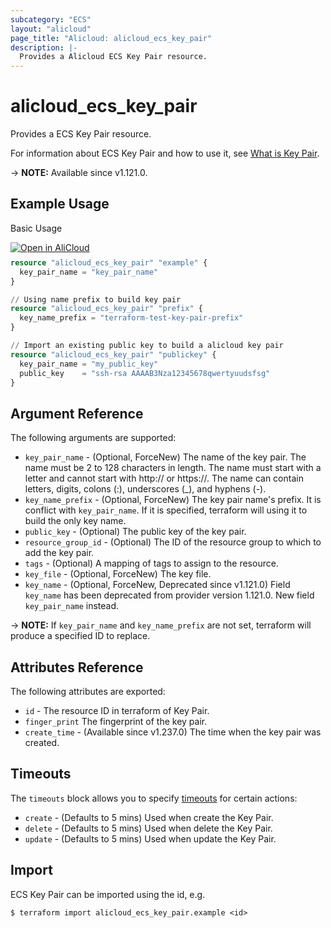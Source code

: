 ```yaml
---
subcategory: "ECS"
layout: "alicloud"
page_title: "Alicloud: alicloud_ecs_key_pair"
description: |-
  Provides a Alicloud ECS Key Pair resource.
---
```


# alicloud_ecs_key_pair

Provides a ECS Key Pair resource.

For information about ECS Key Pair and how to use it, see [What is Key Pair](https://www.alibabacloud.com/help/en/doc-detail/51771.htm).

-> **NOTE:** Available since v1.121.0.

## Example Usage

Basic Usage

<div style="display: block;margin-bottom: 40px;"><div class="oics-button" style="float: right;position: absolute;margin-bottom: 10px;">
  <a href="https://api.aliyun.com/terraform?resource=alicloud_ecs_key_pair&exampleId=3dd74fa1-1377-6034-b4c4-c41fd49d223c74831f0e&activeTab=example&spm=docs.r.ecs_key_pair.0.3dd74fa113&intl_lang=EN_US" target="_blank">
    <img alt="Open in AliCloud" src="https://img.alicdn.com/imgextra/i1/O1CN01hjjqXv1uYUlY56FyX_!!6000000006049-55-tps-254-36.svg" style="max-height: 44px; max-width: 100%;">
  </a>
</div></div>

```terraform
resource "alicloud_ecs_key_pair" "example" {
  key_pair_name = "key_pair_name"
}

// Using name prefix to build key pair
resource "alicloud_ecs_key_pair" "prefix" {
  key_name_prefix = "terraform-test-key-pair-prefix"
}

// Import an existing public key to build a alicloud key pair
resource "alicloud_ecs_key_pair" "publickey" {
  key_pair_name = "my_public_key"
  public_key    = "ssh-rsa AAAAB3Nza12345678qwertyuudsfsg"
}

```

## Argument Reference

The following arguments are supported:
* `key_pair_name` - (Optional, ForceNew) The name of the key pair. The name must be 2 to 128 characters in length. The name must start with a letter and cannot start with http:// or https://. The name can contain letters, digits, colons (:), underscores (_), and hyphens (-).
* `key_name_prefix` - (Optional, ForceNew) The key pair name's prefix. It is conflict with `key_pair_name`. If it is specified, terraform will using it to build the only key name.
* `public_key` - (Optional) The public key of the key pair.
* `resource_group_id` - (Optional) The ID of the resource group to which to add the key pair.
* `tags` - (Optional) A mapping of tags to assign to the resource.
* `key_file` - (Optional, ForceNew) The key file.
* `key_name` - (Optional, ForceNew, Deprecated since v1.121.0) Field `key_name` has been deprecated from provider version 1.121.0. New field `key_pair_name` instead.

-> **NOTE:** If `key_pair_name` and `key_name_prefix` are not set, terraform will produce a specified ID to replace.

## Attributes Reference

The following attributes are exported:
* `id` - The resource ID in terraform of Key Pair.
* `finger_print` The fingerprint of the key pair.
* `create_time` - (Available since v1.237.0) The time when the key pair was created.

## Timeouts

The `timeouts` block allows you to specify [timeouts](https://www.terraform.io/docs/configuration-0-11/resources.html#timeouts) for certain actions:
* `create` - (Defaults to 5 mins) Used when create the Key Pair.
* `delete` - (Defaults to 5 mins) Used when delete the Key Pair.
* `update` - (Defaults to 5 mins) Used when update the Key Pair.

## Import

ECS Key Pair can be imported using the id, e.g.

```shell
$ terraform import alicloud_ecs_key_pair.example <id>
```
